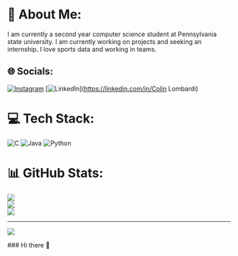 # 💫 About Me:
I am currently a second year computer science student at Pennsylvania state university. I am currently working on projects and seeking an internship. I love sports data and working in teams. 


## 🌐 Socials:
[![Instagram](https://img.shields.io/badge/Instagram-%23E4405F.svg?logo=Instagram&logoColor=white)](https://instagram.com/colinlombardi_) [![LinkedIn](https://img.shields.io/badge/LinkedIn-%230077B5.svg?logo=linkedin&logoColor=white)](https://linkedin.com/in/Colin Lombardi) 

# 💻 Tech Stack:
![C](https://img.shields.io/badge/c-%2300599C.svg?style=for-the-badge&logo=c&logoColor=white) ![Java](https://img.shields.io/badge/java-%23ED8B00.svg?style=for-the-badge&logo=openjdk&logoColor=white) ![Python](https://img.shields.io/badge/python-3670A0?style=for-the-badge&logo=python&logoColor=ffdd54)
# 📊 GitHub Stats:
![](https://github-readme-stats.vercel.app/api?username=cml33333&theme=dark&hide_border=false&include_all_commits=false&count_private=false)<br/>
![](https://github-readme-streak-stats.herokuapp.com/?user=cml33333&theme=dark&hide_border=false)<br/>
![](https://github-readme-stats.vercel.app/api/top-langs/?username=cml33333&theme=dark&hide_border=false&include_all_commits=false&count_private=false&layout=compact)

---
[![](https://visitcount.itsvg.in/api?id=cml33333&icon=0&color=0)](https://visitcount.itsvg.in)

<!-- Proudly created with GPRM ( https://gprm.itsvg.in ) -->### Hi there 👋

<!--
**cml33333/cml33333** is a ✨ _special_ ✨ repository because its `README.md` (this file) appears on your GitHub profile.

Here are some ideas to get you started:

- 🔭 I’m currently working on ...
- 🌱 I’m currently learning ...
- 👯 I’m looking to collaborate on ...
- 🤔 I’m looking for help with ...
- 💬 Ask me about ...
- 📫 How to reach me: ...
- 😄 Pronouns: ...
- ⚡ Fun fact: ...
-->
